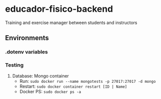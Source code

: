 # educador-fisico-backend
Training and exercise manager between students and instructors

## Environments
### .dotenv variables

### Testing
1. Database: Mongo container
    - Run: ```sudo docker run --name mongotests -p 27017:27017 -d mongo```
    - Restart: ```sudo docker container restart [ID | Name]```
    - Docker PS: ```sudo docker ps -a```